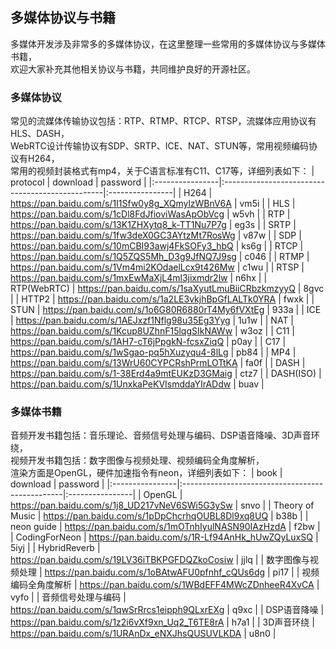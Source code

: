 ## 多媒体协议与书籍
多媒体开发涉及非常多的多媒体协议，在这里整理一些常用的多媒体协议与多媒体书籍，</br>
欢迎大家补充其他相关协议与书籍，共同维护良好的开源社区。</br>

### 多媒体协议
常见的流媒体传输协议包括：RTP、RTMP、RTCP、RTSP，流媒体应用协议有HLS、DASH，</br>
WebRTC设计传输协议有SDP、SRTP、ICE、NAT、STUN等，常用视频编码协议有H264，</br>
常用的视频封装格式有mp4，关于C语言标准有C11、C17等，详细列表如下：
 |    protocol     |          download                               |     password    |
 |:----------------|:------------------------------------------------|:----------------|
 | H264            | https://pan.baidu.com/s/1I1Sfw0y8g_XQmylzWBnV6A |       vm5i      |
 | HLS             | https://pan.baidu.com/s/1cDl8FdJfioviWasApObVcg |       w5vh      |
 | RTP             | https://pan.baidu.com/s/13K1ZHXytq8_k-TT1Nu7P7g |       eg3s      |
 | SRTP            | https://pan.baidu.com/s/1fw3deX0GC3AYtzMt7RosWg |       v87w      |
 | SDP             | https://pan.baidu.com/s/10mCBI93awj4FkSOFy3_hbQ |       ks6g      |
 | RTCP            | https://pan.baidu.com/s/1Q5ZQS5Mh_D3g9JfNQ7J9sg |       c046      |
 | RTMP            | https://pan.baidu.com/s/1Vm4mi2KOdaelLcx9t426Mw |       c1wu      |
 | RTSP            | https://pan.baidu.com/s/1mxEwMaXjL4ml3jixmdr2lw |       n6hx      |
 | RTP(WebRTC)     | https://pan.baidu.com/s/1saXyutLmuBiiCRbzkmzyyQ |       8gvc      |
 | HTTP2           | https://pan.baidu.com/s/1a2LE3vkjhBpGfLALTk0YRA |       fwxk      |
 | STUN            | https://pan.baidu.com/s/1o6G80R6880rT4My6fVXtEg |       933a      |
 | ICE             | https://pan.baidu.com/s/1AEJxzf1Nflg98u35Eg3Yyg |       1u1w      |
 | NAT             | https://pan.baidu.com/s/1Kcup8UZhnF15lqgSIkNAWw |       w3oz      |
 | C11             | https://pan.baidu.com/s/1AH7-cT6jPpgkN-fcsxZiqQ |       p0ay      |
 | C17             | https://pan.baidu.com/s/1wSgao-pq5hXuzyqu4-8lLg |       pb84      |
 | MP4             | https://pan.baidu.com/s/13WrU60CYPCRshPrmLOTtKA |       fa0f      |
 | DASH            | https://pan.baidu.com/s/1-38Erd4a9mtEUKzD3GMaig |       ctz7      |
 | DASH(ISO)       | https://pan.baidu.com/s/1UnxkaPeKVIsmddaYIrADdw |       buav      |


### 多媒体书籍
音频开发书籍包括：音乐理论、音频信号处理与编码、DSP语音降噪、3D声音环绕，</br>
视频开发书籍包括：数字图像与视频处理、视频编码全角度解析，</br>
渲染方面是OpenGL，硬件加速指令有neon，详细列表如下：
 |    book         |          download                               |     password    |
 |:----------------|:------------------------------------------------|:----------------|
 | OpenGL          | https://pan.baidu.com/s/1j8_UD217vNeV6SWi5G3ySw |       snvo      |
 | Theory of Music | https://pan.baidu.com/s/1pDpChcrhqOUBL8Dl9xq8UQ |       b38b      |
 | neon guide      | https://pan.baidu.com/s/1mOTnhIyulNASN90IAzHzdA |       f2bw      |
 | CodingForNeon   | https://pan.baidu.com/s/1R-Lf94AnHk_hUwZQyLuxSQ |       5iyj      |
 | HybridReverb    | https://pan.baidu.com/s/19LV36iTBKPGFDQZkoCosiw |       jjlq      |
 | 数字图像与视频处理 | https://pan.baidu.com/s/1oBAtwAFU0pfnhf_cQUs6dg |       pi17      |
 | 视频编码全角度解析 | https://pan.baidu.com/s/1WBdEFF4MWcZDnheeR4XvCA |       vyfo      |
 | 音频信号处理与编码 | https://pan.baidu.com/s/1qwSrRrcs1eipph9QLxrEXg |       q9xc      |
 | DSP语音降噪      | https://pan.baidu.com/s/1z2i6vXf9xn_Uq2_T6TE8rA |       h7a1      |
 | 3D声音环绕       | https://pan.baidu.com/s/1URAnDx_eNXJhsQUSUVLKDA |       u8n0      |

